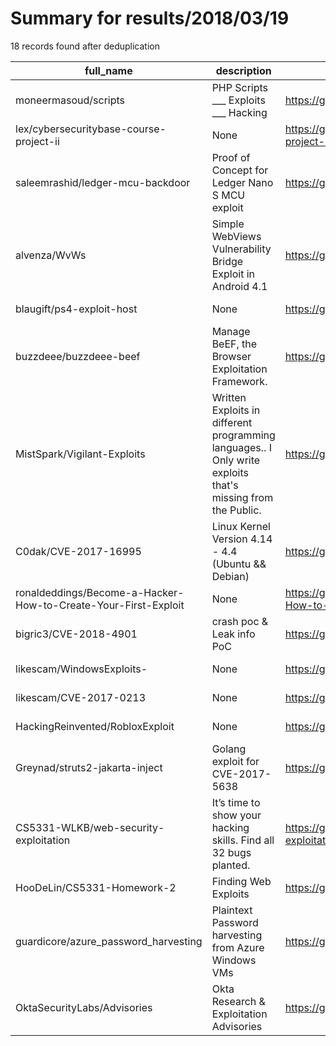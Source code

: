 
# Summary for results/2018/03/19
    
18 records found after deduplication

| full_name | description | html_url | matched_list | matched_count | pushed_at | size | stargazers_count | language | forks_count |
|----------------------------------------------------------------|-------------------------------------------------------------------------------------------------------------|-----------------------------------------------------------------------------------|----------------------|-----------------|---------------------------|--------|--------------------|------------|---------------|
| moneermasoud/scripts | PHP Scripts ___ Exploits ___ Hacking | https://github.com/moneermasoud/scripts | ['exploit'] | 1 | 2018-03-19 15:23:58+00:00 | 18 | 1 | PHP | 2 |
| lex/cybersecuritybase-course-project-ii | None | https://github.com/lex/cybersecuritybase-course-project-ii | ['exploit'] | 1 | 2018-03-19 16:53:31+00:00 | 4809 | 0 | | 0 |
| saleemrashid/ledger-mcu-backdoor | Proof of Concept for Ledger Nano S MCU exploit | https://github.com/saleemrashid/ledger-mcu-backdoor | ['exploit'] | 1 | 2018-03-19 19:01:57+00:00 | 6 | 149 | C | 35 |
| alvenza/WvWs | Simple WebViews Vulnerability Bridge Exploit in Android 4.1 | https://github.com/alvenza/WvWs | ['exploit'] | 1 | 2018-03-19 18:47:08+00:00 | 11 | 0 | Java | 0 |
| blaugift/ps4-exploit-host | None | https://github.com/blaugift/ps4-exploit-host | ['exploit'] | 1 | 2018-03-19 14:50:13+00:00 | 0 | 0 | | 0 |
| buzzdeee/buzzdeee-beef | Manage BeEF, the Browser Exploitation Framework. | https://github.com/buzzdeee/buzzdeee-beef | ['exploit'] | 1 | 2018-03-19 14:17:11+00:00 | 0 | 0 | | 0 |
| MistSpark/Vigilant-Exploits | Written Exploits in different programming languages.. I Only write exploits that's missing from the Public. | https://github.com/MistSpark/Vigilant-Exploits | ['exploit'] | 1 | 2018-03-19 13:24:48+00:00 | 3 | 3 | Python | 4 |
| C0dak/CVE-2017-16995 | Linux Kernel Version 4.14 - 4.4 (Ubuntu && Debian) | https://github.com/C0dak/CVE-2017-16995 | ['cve-2'] | 1 | 2018-03-19 05:59:15+00:00 | 20 | 1 | C | 0 |
| ronaldeddings/Become-a-Hacker-How-to-Create-Your-First-Exploit | None | https://github.com/ronaldeddings/Become-a-Hacker-How-to-Create-Your-First-Exploit | ['exploit'] | 1 | 2018-03-19 08:29:57+00:00 | 4 | 6 | Go | 0 |
| bigric3/CVE-2018-4901 | crash poc & Leak info PoC | https://github.com/bigric3/CVE-2018-4901 | ['cve poc', 'cve-2'] | 2 | 2018-03-19 07:29:42+00:00 | 172 | 18 | | 5 |
| likescam/WindowsExploits- | None | https://github.com/likescam/WindowsExploits- | ['exploit'] | 1 | 2018-03-19 04:05:00+00:00 | 1045 | 0 | PowerShell | 0 |
| likescam/CVE-2017-0213 | None | https://github.com/likescam/CVE-2017-0213 | ['cve-2'] | 1 | 2018-03-19 04:04:06+00:00 | 0 | 0 | | 0 |
| HackingReinvented/RobloxExploit | None | https://github.com/HackingReinvented/RobloxExploit | ['exploit'] | 1 | 2018-03-19 00:10:38+00:00 | 3 | 0 | | 0 |
| Greynad/struts2-jakarta-inject | Golang exploit for CVE-2017-5638 | https://github.com/Greynad/struts2-jakarta-inject | ['exploit'] | 1 | 2018-03-19 17:57:29+00:00 | 2 | 2 | Go | 0 |
| CS5331-WLKB/web-security-exploitation | It’s time to show your hacking skills. Find all 32 bugs planted. | https://github.com/CS5331-WLKB/web-security-exploitation | ['exploit'] | 1 | 2018-03-19 14:31:22+00:00 | 3085 | 1 | Python | 0 |
| HooDeLin/CS5331-Homework-2 | Finding Web Exploits | https://github.com/HooDeLin/CS5331-Homework-2 | ['exploit'] | 1 | 2018-03-19 06:29:21+00:00 | 5457 | 0 | Python | 1 |
| guardicore/azure_password_harvesting | Plaintext Password harvesting from Azure Windows VMs | https://github.com/guardicore/azure_password_harvesting | ['exploit'] | 1 | 2018-03-19 14:52:28+00:00 | 62 | 61 | C# | 16 |
| OktaSecurityLabs/Advisories | Okta Research & Exploitation Advisories | https://github.com/OktaSecurityLabs/Advisories | ['exploit'] | 1 | 2018-03-19 23:44:57+00:00 | 0 | 1 | | 0 |
